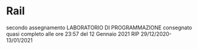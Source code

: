 # Rail
secondo assegnamento LABORATORIO DI PROGRAMMAZIONE
consegnato quasi completo alle ore 23:57 del 12 Gennaio 2021 
RIP 29/12/2020-13/01/2021


